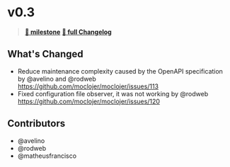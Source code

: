 # v0.3

> **[🎯 milestone](https://github.com/moclojer/moclojer/milestone/2?closed=1)**
> **[🔖 full Changelog](https://github.com/moclojer/moclojer/commits/v0.3)**

## What's Changed

* Reduce maintenance complexity caused by the OpenAPI specification by @avelino and @rodweb <https://github.com/moclojer/moclojer/issues/113>
* Fixed configuration file observer, it was not working by @rodweb <https://github.com/moclojer/moclojer/issues/120>

## Contributors

* @avelino
* @rodweb
* @matheusfrancisco
